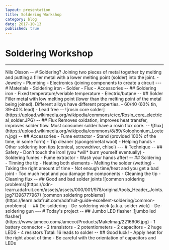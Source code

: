 ```yaml
---
layout: presentation
title: Soldering Workshop
category: blog
date: 2017-10-13
published: true
---
```

# Soldering Workshop
<hr/>
Nils Olsson
--
# Soldering?
Joining two pieces of metal together by melting and putting a filler
metal with a lower melting point (solder) into the joint.
<!-- .element: class="fragment" -->
- Jewelry
<!-- .element: class="fragment" -->
- Plumbing
<!-- .element: class="fragment" -->
- Electronics (joining components to create a circuit
<!-- .element: class="fragment" -->
---
# Materials
- Soldering iron
- Solder
- Flux
- Accessories
--
## Soldering iron
- Fixed temperature/veriable temperature
- Electric/butane
--
## Solder
Filler metal with low melting point (lower than the melting point of
the metal being joined). Different alloys have different properties.
- 60/40 (60% tin, 39-40% lead)
- Lead free
--
![rosin core
solder](https://upload.wikimedia.org/wikipedia/commons/c/cc/Rosin_core_electrical_solder.JPG)
<!-- .element: style="height:90vh;" -->
--
## Flux
Removes oxidation, improves heat transfer, improves solder flow.
Most consumer solder have a rosin flux core.
--
![flux](https://upload.wikimedia.org/wikipedia/commons/8/89/Kolophonium_Loeten.jpg)
<!-- .element: style="height:90vh;" -->
--
## Accessories
- Fume extractor
- Stand (provided 100% of the time, in some form)
- Tip cleaner (sponge/metal wool)
- Helping hands
- Other soldering iron tips (conical, screwdriver, chisel)
---
# Technique
--
## Safety
- Don't touch the iron! (you *will* burn yourself eventually)
- Soldering fumes
- Fume extractor
- Wash your hands after!
--
## Soldering
- Tinning the tip
- Heating both elements
- Melting the solder (wetting)
- Taking the right amount of time
  - Not enough time/heat and you get a bad joint
  - Too much heat and you damage the components
- Cleaning the tip
- Cleaning flux
--
## Good and bad solder joints
![common soldering
problems](https://cdn-learn.adafruit.com/assets/assets/000/001/978/original/tools_Header_Joints.jpg?1396777967)
[common soldering
problems](https://learn.adafruit.com/adafruit-guide-excellent-soldering/common-problems)
--
## De-soldering
- De-soldering wick (a.k.a. solder wick)
- De-soldering gun
---
# Today's project
--
## Jumbo LED flasher
![jumbo led
flasher](https://www.jameco.com/Jameco/Products/MakeImag/2216606.jpg)
<!-- .element: class="fragment fade-out center" data-fragment-index="1" -->
- 1 battery connector
<!-- .element: class="fragment" data-fragment-index="1" -->
- 2 transistors
<!-- .element: class="fragment" data-fragment-index="1" -->
- 2 potentiometers
<!-- .element: class="fragment" data-fragment-index="1" -->
- 2 capacitors
<!-- .element: class="fragment" data-fragment-index="1" -->
- 2 huge LEDS
<!-- .element: class="fragment" data-fragment-index="1" -->
- 4 resistors
<!-- .element: class="fragment" data-fragment-index="1" -->
Total: 16 leads to solder
<!-- .element: class="fragment" data-fragment-index="1" -->
--
## Good luck!
- Apply heat for the right about of time
- Be careful with the orientation of capacitors and LEDs
